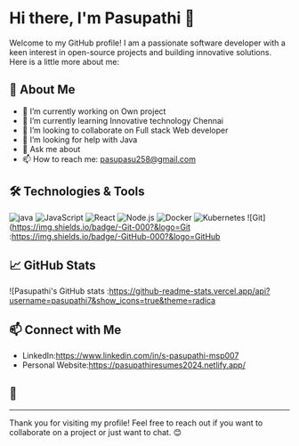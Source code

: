 # Hi there, I'm Pasupathi 👋

Welcome to my GitHub profile! I am a passionate software developer with a keen interest in open-source projects and building innovative solutions. Here is a little more about me:

## 🚀 About Me

- 🔭 I’m currently working on Own project 
- 🌱 I’m currently learning Innovative technology Chennai 
- 👯 I’m looking to collaborate on Full stack Web developer 
- 🤔 I’m looking for help with Java 
- 💬 Ask me about
- 📫 How to reach me: pasupasu258@gmail.com

## 🛠️ Technologies & Tools

![java](https://img.shields.io/badge/-java-000?&logo=java)
![JavaScript](https://img.shields.io/badge/-JavaScript-000?&logo=JavaScript)
![React](https://img.shields.io/badge/-React-000?&logo=React)
![Node.js](https://img.shields.io/badge/-Node.js-000?&logo=Node.js)
![Docker](https://img.shields.io/badge/-Docker-000?&logo=Docker)
![Kubernetes](https://img.shields.io/badge/-Kubernetes-000?&logo=Kubernetes)
![Git](https://img.shields.io/badge/-Git-000?&logo=Git :https://img.shields.io/badge/-GitHub-000?&logo=GitHub

## 📈 GitHub Stats

![Pasupathi's GitHub stats :https://github-readme-stats.vercel.app/api?username=pasupathi7&show_icons=true&theme=radica

## 📫 Connect with Me

- LinkedIn:https://www.linkedin.com/in/s-pasupathi-msp007
- Personal Website:https://pasupathiresumes2024.netlify.app/

## 📝

---

Thank you for visiting my profile! Feel free to reach out if you want to collaborate on a project or just want to chat. 😊